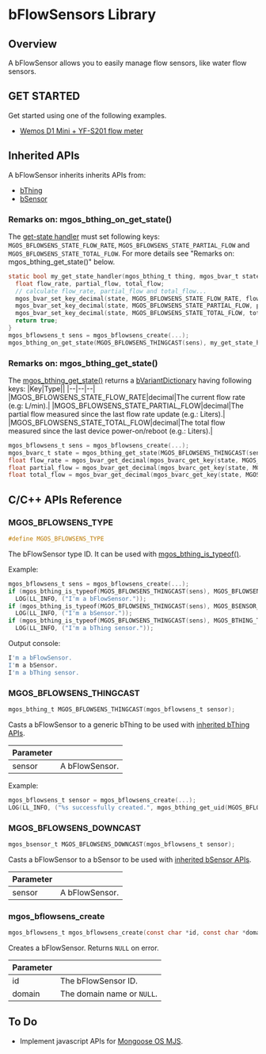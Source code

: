 # bFlowSensors Library
## Overview
A bFlowSensor allows you to easily manage flow sensors, like water flow sensors.
## GET STARTED
Get started using one of the following examples.
* [Wemos D1 Mini + YF-S201 flow meter](https://github.com/diy365-mgos/bflowsens-gpio#get-started)
## Inherited APIs
A bFlowSensor inherits inherits APIs from:
- [bThing](https://github.com/diy365-mgos/bthing)
- [bSensor](https://github.com/diy365-mgos/bsensor)
### Remarks on: mgos_bthing_on_get_state()
The [get-state handler](https://github.com/diy365-mgos/bthing#mgos_bthing_get_state_handler_t) must set following keys: `MGOS_BFLOWSENS_STATE_FLOW_RATE`, `MGOS_BFLOWSENS_STATE_PARTIAL_FLOW` and `MGOS_BFLOWSENS_STATE_TOTAL_FLOW`. For more details see "Remarks on: mgos_bthing_get_state()" below.
```c
static bool my_get_state_handler(mgos_bthing_t thing, mgos_bvar_t state, void *userdata) {
  float flow_rate, partial_flow, total_flow;
  // calculate flow_rate, partial_flow and total_flow...
  mgos_bvar_set_key_decimal(state, MGOS_BFLOWSENS_STATE_FLOW_RATE, flow_rate);
  mgos_bvar_set_key_decimal(state, MGOS_BFLOWSENS_STATE_PARTIAL_FLOW, partial_flow);
  mgos_bvar_set_key_decimal(state, MGOS_BFLOWSENS_STATE_TOTAL_FLOW, total_flow);
  return true;
}
mgos_bflowsens_t sens = mgos_bflowsens_create(...);
mgos_bthing_on_get_state(MGOS_BFLOWSENS_THINGCAST(sens), my_get_state_handler, NULL);
```
### Remarks on: mgos_bthing_get_state()
The [mgos_bthing_get_state()](https://github.com/diy365-mgos/bthing#mgos_bthing_get_state) returns a [bVariantDictionary](https://github.com/diy365-mgos/bvar-dic) having following keys:
|Key|Type||
|--|--|--|
|MGOS_BFLOWSENS_STATE_FLOW_RATE|decimal|The current flow rate (e.g: L/min).|
|MGOS_BFLOWSENS_STATE_PARTIAL_FLOW|decimal|The partial flow measured since the last flow rate update (e.g.: Liters).|
|MGOS_BFLOWSENS_STATE_TOTAL_FLOW|decimal|The total flow measured since the last device power-on/reboot (e.g.: Liters).|
```c
mgos_bflowsens_t sens = mgos_bflowsens_create(...);
mgos_bvarc_t state = mgos_bthing_get_state(MGOS_BFLOWSENS_THINGCAST(sens));
float flow_rate = mgos_bvar_get_decimal(mgos_bvarc_get_key(state, MGOS_BFLOWSENS_STATE_FLOW_RATE));
float partial_flow = mgos_bvar_get_decimal(mgos_bvarc_get_key(state, MGOS_BFLOWSENS_STATE_PARTIAL_FLOW));
float total_flow = mgos_bvar_get_decimal(mgos_bvarc_get_key(state, MGOS_BFLOWSENS_STATE_TOTAL_FLOW));
```
## C/C++ APIs Reference
### MGOS_BFLOWSENS_TYPE
```c
#define MGOS_BFLOWSENS_TYPE
```
The bFlowSensor type ID. It can be used with [mgos_bthing_is_typeof()](https://github.com/diy365-mgos/bthing#mgos_bthing_is_typeof).

Example:
```c
mgos_bflowsens_t sens = mgos_bflowsens_create(...);
if (mgos_bthing_is_typeof(MGOS_BFLOWSENS_THINGCAST(sens), MGOS_BFLOWSENS_TYPE))
  LOG(LL_INFO, ("I'm a bFlowSensor."));
if (mgos_bthing_is_typeof(MGOS_BFLOWSENS_THINGCAST(sens), MGOS_BSENSOR_TYPE))
  LOG(LL_INFO, ("I'm a bSensor."));
if (mgos_bthing_is_typeof(MGOS_BFLOWSENS_THINGCAST(sens), MGOS_BTHING_TYPE_SENSOR))
  LOG(LL_INFO, ("I'm a bThing sensor."));
```
Output console:
```bash
I'm a bFlowSensor.
I'm a bSensor.
I'm a bThing sensor.
```
### MGOS_BFLOWSENS_THINGCAST
```c
mgos_bthing_t MGOS_BFLOWSENS_THINGCAST(mgos_bflowsens_t sensor);
```
Casts a bFlowSensor to a generic bThing to be used with [inherited bThing APIs](https://github.com/diy365-mgos/bthing).

|Parameter||
|--|--|
|sensor|A bFlowSensor.|

Example:
```c
mgos_bflowsens_t sensor = mgos_bflowsens_create(...);
LOG(LL_INFO, ("%s successfully created.", mgos_bthing_get_uid(MGOS_BFLOWSENS_THINGCAST(sensor))));
```
### MGOS_BFLOWSENS_DOWNCAST
```c
mgos_bsensor_t MGOS_BFLOWSENS_DOWNCAST(mgos_bflowsens_t sensor);
```
Casts a bFlowSensor to a bSensor to be used with [inherited bSensor APIs](https://github.com/diy365-mgos/bsensor).

|Parameter||
|--|--|
|sensor|A bFlowSensor.|
### mgos_bflowsens_create
```c
mgos_bflowsens_t mgos_bflowsens_create(const char *id, const char *domain);
```
Creates a bFlowSensor. Returns `NULL` on error.

|Parameter||
|--|--|
|id|The bFlowSensor ID.|
|domain|The domain name or `NULL`.|
## To Do
- Implement javascript APIs for [Mongoose OS MJS](https://github.com/mongoose-os-libs/mjs).
